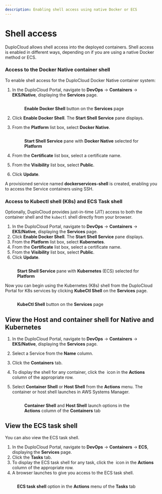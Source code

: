 ```yaml
---
description: Enabling shell access using native Docker or ECS
---
```


# Shell access

DuploCloud allows shell access into the deployed containers. Shell access is enabled in different ways, depending on if you are using a native Docker method or ECS.

### Access to the Docker Native container shell

To enable shell access for the DuploCloud Docker Native container system:

1.  In the DuploCloud Portal, navigate to **DevOps** -> **Containers** -> **EKS/Native**, displaying the **Services** page.

    <figure><img src="../../.gitbook/assets/AWS_enable_shell_button.png" alt=""><figcaption><p><strong>Enable Docker Shell</strong> button on the <strong>Services</strong> page</p></figcaption></figure>
2. Click **Enable Docker Shell**. The **Start Shell Service** pane displays.
3.  From the **Platform** list box, select **Docker Native**.

    <figure><img src="../../.gitbook/assets/AWS_Shell_Service.png" alt=""><figcaption><p><strong>Start Shell Service</strong> pane with <strong>Docker Native</strong> selected for <strong>Platform</strong></p></figcaption></figure>
4. From the **Certificate** list box, select a certificate name.
5. From the **Visibility** list box, select **Public**.&#x20;
6. Click **Update**.

A provisioned service named **dockerservices-shell** is created, enabling you to access the Service containers using SSH.

### Access to Kubectl shell (K8s) and ECS Task shell

Optionally, DuploCloud provides just-in-time (JIT) access to both the container shell and the `kubectl` shell directly from your browser.&#x20;

1. In the DuploCloud Portal, navigate to **DevOps** -> **Containers** -> **EKS/Native**, displaying the **Services** page.
2. Click **Enable Docker Shell**. The **Start Shell Service** pane displays.
3. From the **Platform** list box, select **Kubernetes**.
4. From the **Certificate** list box, select a certificate name.
5. From the **Visibility** list box, select **Public**.&#x20;
6. Click **Update**.

<figure><img src="../../.gitbook/assets/AWS_Start_Shell_Service.png" alt=""><figcaption><p><strong>Start Shell Service</strong> pane with <strong>Kubernetes</strong> (ECS) selected for <strong>Platform</strong></p></figcaption></figure>

Now you can begin using the Kubernetes (K8s) shell from the DuploCloud Portal for K8s services by clicking **KubeCtl Shell** on the **Services** page.

<figure><img src="../../.gitbook/assets/AWS_Kubectl_Shell.png" alt=""><figcaption><p><strong>KubeCtl Shell</strong> button on the <strong>Services</strong> page</p></figcaption></figure>

## View the Host and container shell for Native and Kubernetes&#x20;

1. In the DuploCloud Portal, navigate to **DevOps** -> **Containers** -> **EKS/Native**, displaying the **Services** page.
2. Select a Service from the **Name** column.
3. Click the **Containers** tab.
4. To display the shell for any container, click the <img src="../../.gitbook/assets/Kabab_three_Vertical_dots.png" alt="" data-size="line"> icon in the **Actions** column of the appropriate row.
5.  Select **Container Shell** or **Host Shell** from the **Actions** menu. The container or host shell launches in AWS Systems Manager.&#x20;

    <figure><img src="../../.gitbook/assets/AWS_Kubectl_Shell_service_shell.png" alt=""><figcaption><p><strong>Container Shell</strong> and <strong>Host Shell</strong> launch options in the <strong>Actions</strong> column of the <strong>Containers</strong> tab</p></figcaption></figure>

## View the ECS task shell &#x20;

You can also view the  ECS task shell.&#x20;

1. In the DuploCloud Portal, navigate to **DevOps** -> **Containers** -> **ECS**, displaying the **Services** page.
2. Click the **Tasks** tab.
3. To display the ECS task shell for any task, click the <img src="../../.gitbook/assets/Kabab_three_Vertical_dots.png" alt="" data-size="line"> icon in the **Actions** column of the appropriate row.
4. A browser launches to give you access to the ECS task shell.

<figure><img src="../../.gitbook/assets/image (5) (2).png" alt=""><figcaption><p><strong>ECS task shell</strong> option in the <strong>Actions</strong> menu of the <strong>Tasks</strong> tab</p></figcaption></figure>

